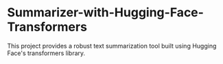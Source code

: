 # Summarizer-with-Hugging-Face-Transformers
This project provides a robust text summarization tool built using Hugging Face's transformers library.
